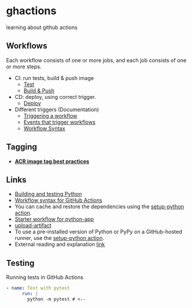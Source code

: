 # ghactions
learning about github actions

## Workflows
Each workflow consists of one or more jobs, and each job consists of one or more steps.

- CI: run tests, build & push image
  - [Test](<.github/workflows/01-python-app.yml>)
  - [Build & Push](<.github/workflows/02-build_push_sdai-sbox-gh-actions-app001.yml>)
- CD: deploy, using correct trigger.
  - [Deploy](<.github/workflows/03-deploy_sdai-sbox-gh-actions-app001.yml>)
- Different triggers (Documentation)
  - [Triggering a workflow](<https://docs.github.com/en/actions/using-workflows/triggering-a-workflow>)
  - [Events that trigger workflows](<https://docs.github.com/en/actions/using-workflows/events-that-trigger-workflows>)
  - [Workflow Syntax](<https://docs.github.com/en/actions/using-workflows/workflow-syntax-for-github-actions#on>)

## Tagging
- [__ACR image tag best practices__](<https://learn.microsoft.com/en-us/azure/container-registry/container-registry-image-tag-version>)

## Links
- [Building and testing Python](<https://docs.github.com/en/actions/automating-builds-and-tests/building-and-testing-python>)
- [Workflow syntax for GitHub Actions](<https://docs.github.com/en/actions/using-workflows/workflow-syntax-for-github-actions#jobsjob_idstrategy>)  
- You can cache and restore the dependencies using the [setup-python action](<https://github.com/actions/setup-python>).  
- [Starter workflow for python-app](<https://github.com/actions/starter-workflows/blob/main/ci/python-app.yml>)
- [upload-artifact](<https://github.com/actions/upload-artifact>)
- To use a pre-installed version of Python or PyPy on a GitHub-hosted runner, use the [setup-python action](<https://github.com/actions/setup-python>).
- External reading and explanation [link](<https://www.learnenough.com/blog/git-actions-tutorial>) 

## Testing
Running tests in GitHub Actions

```yml
- name: Test with pytest
      run: |
        python -m pytest # <--
```
